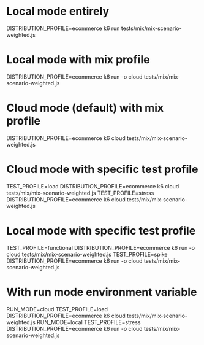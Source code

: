 # Local mode entirely

DISTRIBUTION_PROFILE=ecommerce k6 run tests/mix/mix-scenario-weighted.js

# Local mode with mix profile

DISTRIBUTION_PROFILE=ecommerce k6 run -o cloud tests/mix/mix-scenario-weighted.js

# Cloud mode (default) with mix profile

DISTRIBUTION_PROFILE=ecommerce k6 cloud tests/mix/mix-scenario-weighted.js

# Cloud mode with specific test profile

TEST_PROFILE=load DISTRIBUTION_PROFILE=ecommerce k6 cloud tests/mix/mix-scenario-weighted.js
TEST_PROFILE=stress DISTRIBUTION_PROFILE=ecommerce k6 cloud tests/mix/mix-scenario-weighted.js

# Local mode with specific test profile

TEST_PROFILE=functional DISTRIBUTION_PROFILE=ecommerce k6 run -o cloud tests/mix/mix-scenario-weighted.js
TEST_PROFILE=spike DISTRIBUTION_PROFILE=ecommerce k6 run -o cloud tests/mix/mix-scenario-weighted.js

# With run mode environment variable

RUN_MODE=cloud TEST_PROFILE=load DISTRIBUTION_PROFILE=ecommerce k6 cloud tests/mix/mix-scenario-weighted.js
RUN_MODE=local TEST_PROFILE=stress DISTRIBUTION_PROFILE=ecommerce k6 run -o cloud tests/mix/mix-scenario-weighted.js
